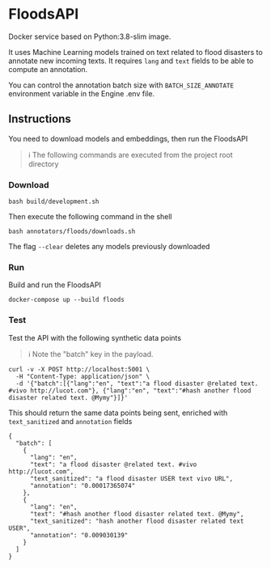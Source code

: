 # FloodsAPI

Docker service based on Python:3.8-slim image.

It uses Machine Learning models trained on text related to flood disasters to annotate new incoming texts.
It requires `lang` and `text` fields to be able to compute an annotation.

You can control the annotation batch size with `BATCH_SIZE_ANNOTATE` environment variable in the Engine .env file.

## Instructions

You need to download models and embeddings, then run the FloodsAPI

> :information_source: The following commands are executed from the project root directory

### Download

```shell
bash build/development.sh
```

Then execute the following command in the shell
```shell
bash annotators/floods/downloads.sh
```

The flag `--clear` deletes any models previously downloaded

### Run

Build and run the FloodsAPI
```shell
docker-compose up --build floods
```

### Test

Test the API with the following synthetic data points

> :information_source: Note the "batch" key in the payload.

```shell
curl -v -X POST http://localhost:5001 \
  -H "Content-Type: application/json" \
  -d '{"batch":[{"lang":"en", "text":"a flood disaster @related text. #vivo http://lucot.com"}, {"lang":"en", "text":"#hash another flood disaster related text. @Mymy"}]}'
```

This should return the same data points being sent, enriched with `text_sanitized` and `annotation` fields

```shell
{
  "batch": [
    {
      "lang": "en",
      "text": "a flood disaster @related text. #vivo http://lucot.com",
      "text_sanitized": "a flood disaster USER text vivo URL",
      "annotation": "0.00017365074"
    },
    {
      "lang": "en",
      "text": "#hash another flood disaster related text. @Mymy",
      "text_sanitized": "hash another flood disaster related text USER",
      "annotation": "0.009030139"
    }
  ]
}
```
